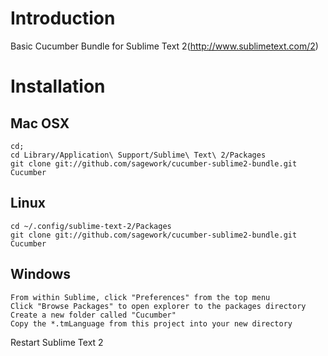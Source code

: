 # Introduction
Basic Cucumber Bundle for Sublime Text 2(http://www.sublimetext.com/2)

# Installation
## Mac OSX
    cd;
    cd Library/Application\ Support/Sublime\ Text\ 2/Packages
    git clone git://github.com/sagework/cucumber-sublime2-bundle.git Cucumber

## Linux
    cd ~/.config/sublime-text-2/Packages
    git clone git://github.com/sagework/cucumber-sublime2-bundle.git Cucumber

## Windows
    From within Sublime, click "Preferences" from the top menu
    Click "Browse Packages" to open explorer to the packages directory
    Create a new folder called "Cucumber"
    Copy the *.tmLanguage from this project into your new directory

Restart Sublime Text 2

